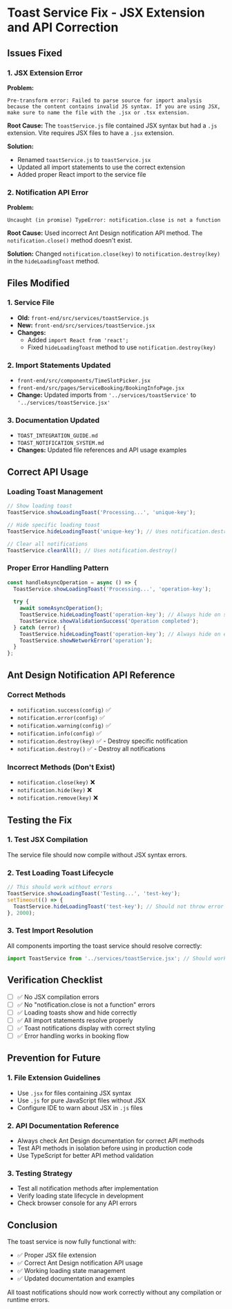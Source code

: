# Toast Service Fix - JSX Extension and API Correction

## Issues Fixed

### 1. **JSX Extension Error**
**Problem:**
```
Pre-transform error: Failed to parse source for import analysis because the content contains invalid JS syntax. If you are using JSX, make sure to name the file with the .jsx or .tsx extension.
```

**Root Cause:** 
The `toastService.js` file contained JSX syntax but had a `.js` extension. Vite requires JSX files to have a `.jsx` extension.

**Solution:**
- Renamed `toastService.js` to `toastService.jsx`
- Updated all import statements to use the correct extension
- Added proper React import to the service file

### 2. **Notification API Error**
**Problem:**
```
Uncaught (in promise) TypeError: notification.close is not a function
```

**Root Cause:**
Used incorrect Ant Design notification API method. The `notification.close()` method doesn't exist.

**Solution:**
Changed `notification.close(key)` to `notification.destroy(key)` in the `hideLoadingToast` method.

## Files Modified

### 1. **Service File**
- **Old:** `front-end/src/services/toastService.js`
- **New:** `front-end/src/services/toastService.jsx`
- **Changes:**
  - Added `import React from 'react';`
  - Fixed `hideLoadingToast` method to use `notification.destroy(key)`

### 2. **Import Statements Updated**
- `front-end/src/components/TimeSlotPicker.jsx`
- `front-end/src/pages/ServiceBooking/BookingInfoPage.jsx`
- **Change:** Updated imports from `'../services/toastService'` to `'../services/toastService.jsx'`

### 3. **Documentation Updated**
- `TOAST_INTEGRATION_GUIDE.md`
- `TOAST_NOTIFICATION_SYSTEM.md`
- **Changes:** Updated file references and API usage examples

## Correct API Usage

### Loading Toast Management
```javascript
// Show loading toast
ToastService.showLoadingToast('Processing...', 'unique-key');

// Hide specific loading toast
ToastService.hideLoadingToast('unique-key'); // Uses notification.destroy(key)

// Clear all notifications
ToastService.clearAll(); // Uses notification.destroy()
```

### Proper Error Handling Pattern
```javascript
const handleAsyncOperation = async () => {
  ToastService.showLoadingToast('Processing...', 'operation-key');
  
  try {
    await someAsyncOperation();
    ToastService.hideLoadingToast('operation-key'); // Always hide on success
    ToastService.showValidationSuccess('Operation completed');
  } catch (error) {
    ToastService.hideLoadingToast('operation-key'); // Always hide on error
    ToastService.showNetworkError('operation');
  }
};
```

## Ant Design Notification API Reference

### Correct Methods
- `notification.success(config)` ✅
- `notification.error(config)` ✅
- `notification.warning(config)` ✅
- `notification.info(config)` ✅
- `notification.destroy(key)` ✅ - Destroy specific notification
- `notification.destroy()` ✅ - Destroy all notifications

### Incorrect Methods (Don't Exist)
- `notification.close(key)` ❌
- `notification.hide(key)` ❌
- `notification.remove(key)` ❌

## Testing the Fix

### 1. **Test JSX Compilation**
The service file should now compile without JSX syntax errors.

### 2. **Test Loading Toast Lifecycle**
```javascript
// This should work without errors
ToastService.showLoadingToast('Testing...', 'test-key');
setTimeout(() => {
  ToastService.hideLoadingToast('test-key'); // Should not throw error
}, 2000);
```

### 3. **Test Import Resolution**
All components importing the toast service should resolve correctly:
```javascript
import ToastService from '../services/toastService.jsx'; // Should work
```

## Verification Checklist

- [ ] ✅ No JSX compilation errors
- [ ] ✅ No "notification.close is not a function" errors
- [ ] ✅ Loading toasts show and hide correctly
- [ ] ✅ All import statements resolve properly
- [ ] ✅ Toast notifications display with correct styling
- [ ] ✅ Error handling works in booking flow

## Prevention for Future

### 1. **File Extension Guidelines**
- Use `.jsx` for files containing JSX syntax
- Use `.js` for pure JavaScript files without JSX
- Configure IDE to warn about JSX in `.js` files

### 2. **API Documentation Reference**
- Always check Ant Design documentation for correct API methods
- Test API methods in isolation before using in production code
- Use TypeScript for better API method validation

### 3. **Testing Strategy**
- Test all notification methods after implementation
- Verify loading state lifecycle in development
- Check browser console for any API errors

## Conclusion

The toast service is now fully functional with:
- ✅ Proper JSX file extension
- ✅ Correct Ant Design notification API usage
- ✅ Working loading state management
- ✅ Updated documentation and examples

All toast notifications should now work correctly without any compilation or runtime errors.
